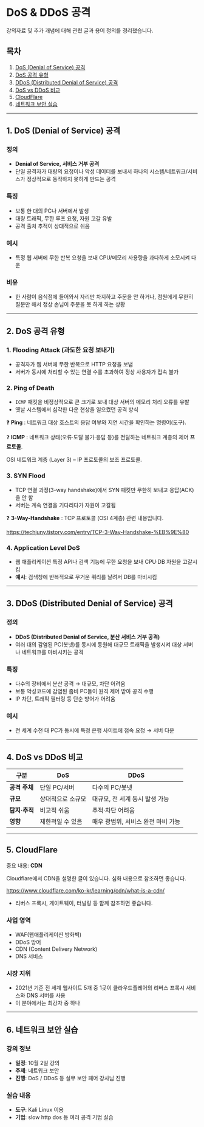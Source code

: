 # DoS & DDoS 공격

강의자료 및 추가 개념에 대해 관련 글과 용어 정의를 정리했습니다.

## 목차

1. [DoS (Denial of Service) 공격](#1-dos-denial-of-service-공격)
2. [DoS 공격 유형](#2-dos-공격-유형)
3. [DDoS (Distributed Denial of Service) 공격](#3-ddos-distributed-denial-of-service-공격)
4. [DoS vs DDoS 비교](#4-dos-vs-ddos-비교)
5. [CloudFlare](#5-cloudflare)
6. [네트워크 보안 실습](#6-네트워크-보안-실습)

---

## 1. DoS (Denial of Service) 공격

### 정의

- **Denial of Service, 서비스 거부 공격**
- 단일 공격자가 대량의 요청이나 악성 데이터를 보내서 하나의 시스템/네트워크/서비스가 정상적으로 동작하지 못하게 만드는 공격

### 특징

- 보통 한 대의 PC나 서버에서 발생
- 대량 트래픽, 무한 루프 요청, 자원 고갈 유발
- 공격 출처 추적이 상대적으로 쉬움

### 예시

- 특정 웹 서버에 무한 반복 요청을 보내 CPU/메모리 사용량을 과다하게 소모시켜 다운

### 비유

- 한 사람이 음식점에 들어와서 자리만 차지하고 주문을 안 하거나, 점원에게 무한히 질문만 해서 정상 손님이 주문을 못 하게 하는 상황

---

## 2. DoS 공격 유형

### 1. Flooding Attack (과도한 요청 보내기)

- 공격자가 웹 서버에 무한 반복으로 HTTP 요청을 보냄
- 서버가 동시에 처리할 수 있는 연결 수를 초과하여 정상 사용자가 접속 불가

### 2. Ping of Death

- `ICMP` 패킷을 비정상적으로 큰 크기로 보내 대상 서버의 메모리 처리 오류를 유발
- 옛날 시스템에서 심각한 다운 현상을 일으켰던 공격 방식

❓ **Ping** : 네트워크 대상 호스트의 응답 여부와 지연 시간을 확인하는 명령어(도구).

❓ **ICMP** : 네트워크 상태(오류·도달 불가·응답 등)를 전달하는 네트워크 계층의 제어 **프로토콜**.

OSI 네트워크 계층 (Layer 3) – IP 프로토콜의 보조 프로토콜.

### 3. SYN Flood

- TCP 연결 과정(3-way handshake)에서 SYN 패킷만 무한히 보내고 응답(ACK)을 안 함
- 서버는 계속 연결을 기다리다가 자원이 고갈됨

❓ **3-Way-Handshake** :
TCP 프로토콜 (OSI 4계층) 관련 내용입니다.

https://techjuny.tistory.com/entry/TCP-3-Way-Handshake-%EB%9E%80

### 4. Application Level DoS

- 웹 애플리케이션 특정 API나 검색 기능에 무한 요청을 보내 CPU·DB 자원을 고갈시킴
- **예시**: 검색창에 반복적으로 무거운 쿼리를 날려서 DB를 마비시킴

---

## 3. DDoS (Distributed Denial of Service) 공격

### 정의

- **DDoS (Distributed Denial of Service, 분산 서비스 거부 공격)**
- 여러 대의 감염된 PC(봇넷)를 동시에 동원해 대규모 트래픽을 발생시켜 대상 서버나 네트워크를 마비시키는 공격

### 특징

- 다수의 장비에서 분산 공격 → 대규모, 차단 어려움
- 보통 악성코드에 감염된 좀비 PC들이 원격 제어 받아 공격 수행
- IP 차단, 트래픽 필터링 등 단순 방어가 어려움

### 예시

- 전 세계 수천 대 PC가 동시에 특정 은행 사이트에 접속 요청 → 서버 다운

---

## 4. DoS vs DDoS 비교

| 구분                 | DoS               | DDoS                               |
| -------------------- | ----------------- | ---------------------------------- |
| **공격 주체**  | 단일 PC/서버      | 다수의 PC/봇넷                     |
| **규모**       | 상대적으로 소규모 | 대규모, 전 세계 동시 발생 가능     |
| **탐지·추적** | 비교적 쉬움       | 추적·차단 어려움                  |
| **영향**       | 제한적일 수 있음  | 매우 광범위, 서비스 완전 마비 가능 |

---

## 5. CloudFlare

중요 내용: **CDN**

Cloudflare에서 CDN을 설명한 글이 있습니다. 심화 내용으로 참조하면 좋습니다.

https://www.cloudflare.com/ko-kr/learning/cdn/what-is-a-cdn/

- 리버스 프록시, 게이트웨이, 터널링 등 함께 참조하면 좋습니다.

### 사업 영역

- WAF(웹애플리케이션 방화벽)
- DDoS 방어
- CDN (Content Delivery Network)
- DNS 서비스

### 시장 지위

- 2021년 기준 전 세계 웹사이트 5개 중 1곳이 클라우드플레어의 리버스 프록시 서비스와 DNS 서버를 사용
- 이 분야에서는 최강자 중 하나

---

## 6. 네트워크 보안 실습

### 강의 정보

- **일정**: 10월 2일 강의
- **주제**: 네트워크 보안
- **진행**: DoS / DDoS 등 실무 보안 페어 강사님 진행

### 실습 내용

- **도구**: Kali Linux 이용
- **기법**: slow http dos 등 여러 공격 기법 실습
